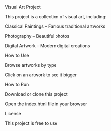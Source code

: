 Visual Art Project

This project is a collection of visual art, including:

Classical Paintings – Famous traditional artworks

Photography – Beautiful photos

Digital Artwork – Modern digital creations

How to Use

Browse artworks by type

Click on an artwork to see it bigger

How to Run

Download or clone this project

Open the index.html file in your browser

License

This project is free to use

